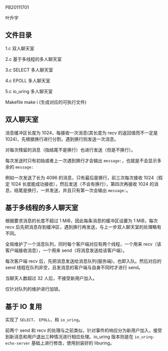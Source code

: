 PB20111701

叶升宇
## 文件目录
1.c 双人聊天室

2.c 基于多线程的多人聊天室

3.c SELECT 多人聊天室

4.c EPOLL 多人聊天室

5.c io\_uring 多人聊天室

Makefile make i (生成对应的可执行文件)
## 双人聊天室

消息缓冲区长度为 1024，每接收一次消息(其长度为 recv 的返回值而不一定是 1024)，先根据换行进行分割，遇到换行则发送一次消息。

对每次残留的消息（指结尾不是换行）也进行发送（但是不换行）。

每次发送时只有初始或者上一次遇到换行才会输出 `message:`，也就是不会显示多余的 `message:`

例如一次发送了长为 4096 的消息，只有最后是换行，前三次每次接收 1024（假定 1024 长度能成功接收），然后发送（不会有换行），第四次再接收 1024 的消息，结尾是换行，一并发送，并且只有第一次会输出 `message:`。

## 基于多线程的多人聊天室

根据要求消息的长度不超过 1 MiB，因此每条消息的缓冲区设置为 1 MiB，每次 recv 后先把消息存到缓冲区，遇到换行再发送，与上一步双人聊天室的处理略有不同。

全局维护了一个消息队列，同时每个客户端对应有两个线程，一个用来 recv（该客户端接收消息），一个用来 send（将消息发送给该客户端）。

每次客户端 recv 后，先把消息发送给消息队列(服务端)，也即入队。然后对应的 send 线程在队列非空，且发消息的客户端与自身不同时才进行 send。

当聊天人数超过 32 人后，不接受新用户加入。

仅针对队列的维护进行加锁。

## 基于 IO 复用

实现了 `SELECT`、 `EPOLL`、和 `io_uring`。

前两个 send 和 recv 的处理与之前类似，针对事件的响应分为新用户加入，接受到新消息和用户退出三种情况进行相应处理。io\_uring 版本则是在 `io_uring-echo-server` 基础上进行修改，使用封装好的 liburing。
